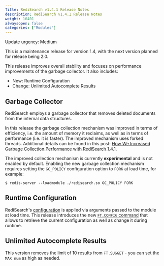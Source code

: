 ```yaml
---
Title: RediSearch v1.4.1 Release Notes
description: RediSearch v1.4.1 Release Notes
weight: 10401
alwaysopen: false
categories: ["Modules"]
---
```


Update urgency: Medium

This is a maintenance release for version 1.4, with the next version planned for release being 2.0.

This release improves overall stability and focuses on performance improvements of the garbage collector. It also includes:

- New: Runtime Configuration
- Change: Unlimited Autocomplete Results

## Garbage Collector

RediSearch employs a garbage collector that removes deleted documents from the internal data structures.

In this release the garbage collection mechanism was improved in terms of efficiency, i.e. the amount of memory it reclaims, as well as in terms of performance (i.e. it is faster). The improved mechanism uses forked threads. Additional details can be found in this post: [How We Increased Garbage Collection Performance with RediSearch 1.4.1](https://redislabs.com/blog/increased-garbage-collection-performance-redisearch-1-4-1/).

The improved collection mechanism is currently **experimental** and is not enabled by default. Enabling the new garbage collection mechanism requires setting the `GC_POLICY` configuration option to `FORK` at load time, for example:

```
$ redis-server --loadmodule ./redisearch.so GC_POLICY FORK
```

## Runtime Configuration

RediSearch's [configuration](https://oss.redislabs.com/redisearch/Configuring/) is applied via arguments passed to the module at load time. This release introduces the new [`FT.CONFIG`  command](https://oss.redislabs.com/redisearch/Commands/#ftconfig) that allows to retrieve the current configuration as well as change it during runtime.

## Unlimited Autocomplete Results

This version removes the limit of 10 results from `FT.SUGGET` - you can set the `MAX num` as high as needed.
